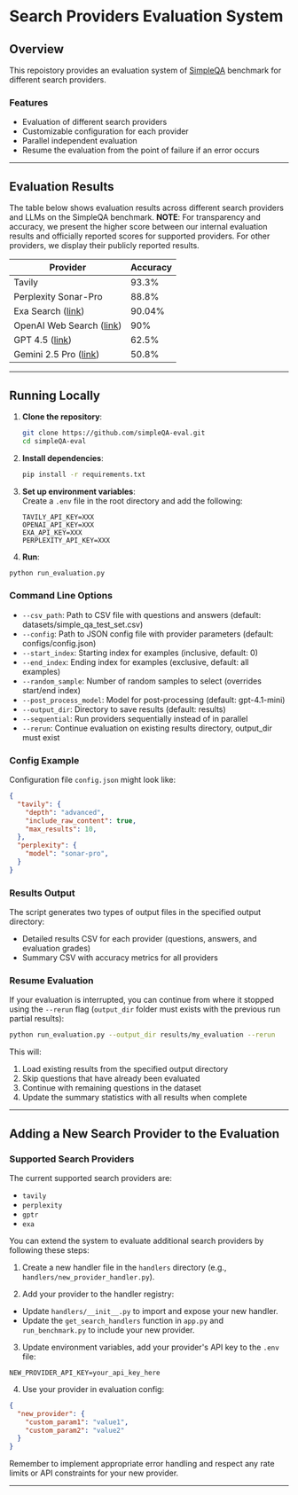 # **Search Providers Evaluation System**

## **Overview**
This repoistory provides an evaluation system of [SimpleQA](https://openai.com/index/introducing-simpleqa/) benchmark for different search providers.

### **Features**
- Evaluation of different search providers
- Customizable configuration for each provider
- Parallel independent evaluation
- Resume the evaluation from the point of failure if an error occurs

---

## **Evaluation Results**

The table below shows evaluation results across different search providers and LLMs on the SimpleQA benchmark. 
**NOTE**: For transparency and accuracy, we present the higher score between our internal evaluation results and officially reported scores for supported providers. For other providers, we display their publicly reported results. 

| Provider | Accuracy |
|----------|-------|
| Tavily   | 93.3%   |
| Perplexity Sonar-Pro | 88.8% |
| Exa Search ([link](https://exa.ai/blog/api-evals)) | 90.04%   |
| OpenAI Web Search ([link](https://openai.com/index/new-tools-for-building-agents/)) | 90%  |
| GPT 4.5 ([link](https://openai.com/index/introducing-gpt-4-5/#:~:text=remain%E2%80%94a%20mystery.-,Deeper,-world%20knowledge)) | 62.5%  |
| Gemini 2.5 Pro ([link](https://deepmind.google/models/gemini/#:~:text=Factuality-,SimpleQA,-50.8%25)) | 50.8%  |

---

## **Running Locally**

1. **Clone the repository**:
    ```sh
    git clone https://github.com/simpleQA-eval.git
    cd simpleQA-eval
    ```

2. **Install dependencies**:
    ```sh
    pip install -r requirements.txt
    ```

3. **Set up environment variables**:  
    Create a `.env` file in the root directory and add the following:
    ```env
    TAVILY_API_KEY=XXX
    OPENAI_API_KEY=XXX
    EXA_API_KEY=XXX
    PERPLEXITY_API_KEY=XXX
    ```

4. **Run**:
```sh
python run_evaluation.py
```

### **Command Line Options**

- `--csv_path`: Path to CSV file with questions and answers (default: datasets/simple_qa_test_set.csv)
- `--config`: Path to JSON config file with provider parameters (default: configs/config.json)
- `--start_index`: Starting index for examples (inclusive, default: 0)
- `--end_index`: Ending index for examples (exclusive, default: all examples)
- `--random_sample`: Number of random samples to select (overrides start/end index)
- `--post_process_model`: Model for post-processing (default: gpt-4.1-mini)
- `--output_dir`: Directory to save results (default: results)
- `--sequential`: Run providers sequentially instead of in parallel
- `--rerun`: Continue evaluation on existing results directory, output_dir must exist

### **Config Example**

Configuration file `config.json` might look like:
```json
{
  "tavily": {
    "depth": "advanced",
    "include_raw_content": true,
    "max_results": 10,
  },
  "perplexity": {
    "model": "sonar-pro",
  }
}
```

### **Results Output**

The script generates two types of output files in the specified output directory:
- Detailed results CSV for each provider (questions, answers, and evaluation grades)
- Summary CSV with accuracy metrics for all providers

### **Resume Evaluation**

If your evaluation is interrupted, you can continue from where it stopped using the `--rerun` flag (`output_dir` folder must exists with the previous run partial results):

```sh
python run_evaluation.py --output_dir results/my_evaluation --rerun
```

This will:
1. Load existing results from the specified output directory
2. Skip questions that have already been evaluated
3. Continue with remaining questions in the dataset
4. Update the summary statistics with all results when complete

---

## **Adding a New Search Provider to the Evaluation**
### Supported Search Providers
The current supported search providers are:
- `tavily`
- `perplexity`
- `gptr`
- `exa`

You can extend the system to evaluate additional search providers by following these steps:

1. Create a new handler file in the `handlers` directory (e.g., `handlers/new_provider_handler.py`).

2. Add your provider to the handler registry:
- Update `handlers/__init__.py` to import and expose your new handler.
- Update the `get_search_handlers` function in `app.py` and `run_benchmark.py` to include your new provider.

3. Update environment variables, add your provider's API key to the `.env` file:
```
NEW_PROVIDER_API_KEY=your_api_key_here
```

4. Use your provider in evaluation config:
```json
{
  "new_provider": {
    "custom_param1": "value1",
    "custom_param2": "value2"
  }
}
```

Remember to implement appropriate error handling and respect any rate limits or API constraints for your new provider.

---
